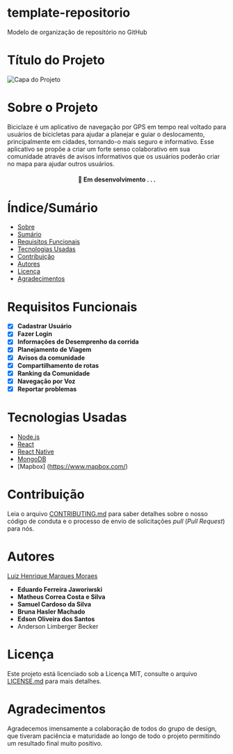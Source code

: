 # template-repositorio
Modelo de organização de repositório no GitHub
# Título do Projeto


![Capa do Projeto](https://asset.cloudinary.com/djxomm4es/3ff03fef08124e45e50f11313dc2a438)

# Sobre o Projeto

Biciclaze é um aplicativo de navegação por GPS em tempo real voltado para usuários de bicicletas para ajudar a planejar e guiar o deslocamento, principalmente em cidades, tornando-o mais seguro e informativo. Esse aplicativo se propõe a criar um forte senso colaborativo em sua comunidade através de avisos informativos que os usuários poderão criar no mapa para ajudar outros usuários.

<h4 align="center"> 
	🚧  Em desenvolvimento . . .
</h4>

# Índice/Sumário

* [Sobre](#sobre-o-projeto)
* [Sumário](#índice/sumário)
* [Requisitos Funcionais](#requisitos-funcionais)
* [Tecnologias Usadas](#tecnologias-usadas)
* [Contribuição](#contribuição)
* [Autores](#autores)
* [Licença](#licença)
* [Agradecimentos](#agradecimentos)


# Requisitos Funcionais 

- [x] **Cadastrar Usuário**
- [x] **Fazer Login**
- [X] **Informações de Desemprenho da corrida**
- [X] **Planejamento de Viagem**
- [X] **Avisos da comunidade**
- [X] **Compartilhamento de rotas**
- [X] **Ranking da Comunidade**
- [X] **Navegação por Voz**
- [X] **Reportar problemas**

# Tecnologias Usadas

- [Node.js](https://nodejs.org/en/)
- [React](https://pt-br.reactjs.org/)
- [React Native](https://reactnative.dev/)
- [MongoDB](https://www.mongodb.com/pt-br)
- [Mapbox] (https://www.mapbox.com/)

# Contribuição

Leia o arquivo [CONTRIBUTING.md](CONTRIBUTING.md) para saber detalhes sobre o nosso código de conduta e o processo de envio de solicitações *pull* (*Pull Request*) para nós.

# Autores

[Luiz Henrique Marques Moraes](https://github.com/LuizHMMoraes)
- **Eduardo Ferreira Jaworiwski**
- **Matheus Correa Costa e Silva**
- **Samuel Cardoso da Silva**
- **Bruna Hasler Machado**
- **Edson Oliveira dos Santos**
- Anderson Limberger Becker


# Licença

Este projeto está licenciado sob a Licença MIT,  consulte o arquivo [LICENSE.md](LICENSE.md) para mais detalhes.

# Agradecimentos

Agradecemos imensamente a colaboração de todos do grupo de design, que tiveram paciência e maturidade ao longo de todo o projeto permitindo um resultado final muito positivo.
